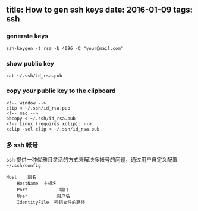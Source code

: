 title: How to gen ssh keys
date: 2016-01-09
tags: ssh
---


### generate keys

```
ssh-keygen -t rsa -b 4096 -C "your@mail.com"
```
### show public key

```
cat ~/.ssh/id_rsa.pub
```


### copy your public key to the clipboard

```
<!-- window -->
clip < ~/.ssh/id_rsa.pub
<!-- mac -->
pbcopy < ~/.ssh/id_rsa.pub
<!-- Linux (requires xclip): -->
xclip -sel clip < ~/.ssh/id_rsa.pub

```

### 多 ssh 帐号

ssh 提供一种优雅且灵活的方式来解决多帐号的问题，通过用户自定义配置 `~/.ssh/config` 

```
Host    别名
    HostName  主机名
    Port            端口
    User           用户名
    IdentityFile  密钥文件的路径
```
